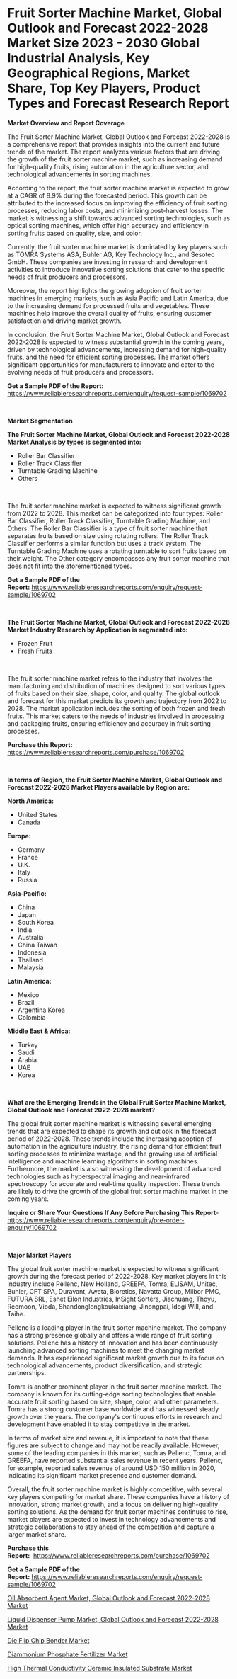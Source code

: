 <p><h1>Fruit Sorter Machine Market, Global Outlook and Forecast 2022-2028 Market Size 2023 - 2030 Global Industrial Analysis, Key Geographical Regions, Market Share, Top Key Players, Product Types and Forecast Research Report</h1></p><p><strong>Market Overview and Report Coverage</strong></p>
<p><p>The Fruit Sorter Machine Market, Global Outlook and Forecast 2022-2028 is a comprehensive report that provides insights into the current and future trends of the market. The report analyzes various factors that are driving the growth of the fruit sorter machine market, such as increasing demand for high-quality fruits, rising automation in the agriculture sector, and technological advancements in sorting machines.</p><p>According to the report, the fruit sorter machine market is expected to grow at a CAGR of 8.9% during the forecasted period. This growth can be attributed to the increased focus on improving the efficiency of fruit sorting processes, reducing labor costs, and minimizing post-harvest losses. The market is witnessing a shift towards advanced sorting technologies, such as optical sorting machines, which offer high accuracy and efficiency in sorting fruits based on quality, size, and color.</p><p>Currently, the fruit sorter machine market is dominated by key players such as TOMRA Systems ASA, Buhler AG, Key Technology Inc., and Sesotec GmbH. These companies are investing in research and development activities to introduce innovative sorting solutions that cater to the specific needs of fruit producers and processors.</p><p>Moreover, the report highlights the growing adoption of fruit sorter machines in emerging markets, such as Asia Pacific and Latin America, due to the increasing demand for processed fruits and vegetables. These machines help improve the overall quality of fruits, ensuring customer satisfaction and driving market growth.</p><p>In conclusion, the Fruit Sorter Machine Market, Global Outlook and Forecast 2022-2028 is expected to witness substantial growth in the coming years, driven by technological advancements, increasing demand for high-quality fruits, and the need for efficient sorting processes. The market offers significant opportunities for manufacturers to innovate and cater to the evolving needs of fruit producers and processors.</p></p>
<p><strong>Get a Sample PDF of the Report:</strong> <a href="https://www.reliableresearchreports.com/enquiry/request-sample/1069702">https://www.reliableresearchreports.com/enquiry/request-sample/1069702</a></p>
<p>&nbsp;</p>
<p><strong>Market Segmentation</strong></p>
<p><strong>The Fruit Sorter Machine Market, Global Outlook and Forecast 2022-2028 Market Analysis by types is segmented into:</strong></p>
<p><ul><li>Roller Bar Classifier</li><li>Roller Track Classifier</li><li>Turntable Grading Machine</li><li>Others</li></ul></p>
<p>&nbsp;</p>
<p><p>The fruit sorter machine market is expected to witness significant growth from 2022 to 2028. This market can be categorized into four types: Roller Bar Classifier, Roller Track Classifier, Turntable Grading Machine, and Others. The Roller Bar Classifier is a type of fruit sorter machine that separates fruits based on size using rotating rollers. The Roller Track Classifier performs a similar function but uses a track system. The Turntable Grading Machine uses a rotating turntable to sort fruits based on their weight. The Other category encompasses any fruit sorter machine that does not fit into the aforementioned types.</p></p>
<p><strong>Get a Sample PDF of the Report:</strong>&nbsp;<a href="https://www.reliableresearchreports.com/enquiry/request-sample/1069702">https://www.reliableresearchreports.com/enquiry/request-sample/1069702</a></p>
<p>&nbsp;</p>
<p><strong>The Fruit Sorter Machine Market, Global Outlook and Forecast 2022-2028 Market Industry Research by Application is segmented into:</strong></p>
<p><ul><li>Frozen Fruit</li><li>Fresh Fruits</li></ul></p>
<p>&nbsp;</p>
<p><p>The fruit sorter machine market refers to the industry that involves the manufacturing and distribution of machines designed to sort various types of fruits based on their size, shape, color, and quality. The global outlook and forecast for this market predicts its growth and trajectory from 2022 to 2028. The market application includes the sorting of both frozen and fresh fruits. This market caters to the needs of industries involved in processing and packaging fruits, ensuring efficiency and accuracy in fruit sorting processes.</p></p>
<p><strong>Purchase this Report:</strong>&nbsp; <a href="https://www.reliableresearchreports.com/purchase/1069702">https://www.reliableresearchreports.com/purchase/1069702</a></p>
<p>&nbsp;</p>
<p><strong>In terms of Region, the Fruit Sorter Machine Market, Global Outlook and Forecast 2022-2028 Market Players available by Region are:</strong></p>
<p>
    <p> <strong> North America: </strong>
        <ul>
            <li>United States</li>
            <li>Canada</li>
        </ul>
        </p> 
    <p> <strong> Europe: </strong>
        <ul>
            <li>Germany</li>
            <li>France</li>
            <li>U.K.</li>
            <li>Italy</li>
            <li>Russia</li>
        </ul>
        </p> 
    <p> <strong> Asia-Pacific: </strong>
        <ul>
            <li>China</li>
            <li>Japan</li>
            <li>South Korea</li>
            <li>India</li>
            <li>Australia</li>
            <li>China Taiwan</li>
            <li>Indonesia</li>
            <li>Thailand</li>
            <li>Malaysia</li>
        </ul>
        </p> 
    <p> <strong> Latin America: </strong>
        <ul>
            <li>Mexico</li>
            <li>Brazil</li>
            <li>Argentina Korea</li>
            <li>Colombia</li>
        </ul>
        </p> 
    <p> <strong> Middle East & Africa: </strong>
        <ul>
            <li>Turkey</li>
            <li>Saudi</li>
            <li>Arabia</li>
            <li>UAE</li>
            <li>Korea</li>
        </ul>
    </p>
    </p>
<p>&nbsp;</p>
<p><strong>What are the Emerging Trends in the Global Fruit Sorter Machine Market, Global Outlook and Forecast 2022-2028 market?</strong></p>
<p><p>The global fruit sorter machine market is witnessing several emerging trends that are expected to shape its growth and outlook in the forecast period of 2022-2028. These trends include the increasing adoption of automation in the agriculture industry, the rising demand for efficient fruit sorting processes to minimize wastage, and the growing use of artificial intelligence and machine learning algorithms in sorting machines. Furthermore, the market is also witnessing the development of advanced technologies such as hyperspectral imaging and near-infrared spectroscopy for accurate and real-time quality inspection. These trends are likely to drive the growth of the global fruit sorter machine market in the coming years.</p></p>
<p><strong>Inquire or Share Your Questions If Any Before Purchasing This Report</strong>- <a href="https://www.reliableresearchreports.com/enquiry/pre-order-enquiry/1069702">https://www.reliableresearchreports.com/enquiry/pre-order-enquiry/1069702</a></p>
<p>&nbsp;</p>
<p><strong>Major Market Players</strong></p>
<p><p>The global fruit sorter machine market is expected to witness significant growth during the forecast period of 2022-2028. Key market players in this industry include Pellenc, New Holland, GREEFA, Tomra, ELISAM, Unitec, Buhler, CFT SPA, Duravant, Aweta, Bioretics, Navatta Group, Milbor PMC, FUTURA SRL, Eshet Eilon Industries, InSight Sorters, Jiachuang, Thoyu, Reemoon, Vioda, Shandonglongkoukaixiang, Jinongpai, Idogi Will, and Taihe.</p><p>Pellenc is a leading player in the fruit sorter machine market. The company has a strong presence globally and offers a wide range of fruit sorting solutions. Pellenc has a history of innovation and has been continuously launching advanced sorting machines to meet the changing market demands. It has experienced significant market growth due to its focus on technological advancements, product diversification, and strategic partnerships.</p><p>Tomra is another prominent player in the fruit sorter machine market. The company is known for its cutting-edge sorting technologies that enable accurate fruit sorting based on size, shape, color, and other parameters. Tomra has a strong customer base worldwide and has witnessed steady growth over the years. The company's continuous efforts in research and development have enabled it to stay competitive in the market.</p><p>In terms of market size and revenue, it is important to note that these figures are subject to change and may not be readily available. However, some of the leading companies in this market, such as Pellenc, Tomra, and GREEFA, have reported substantial sales revenue in recent years. Pellenc, for example, reported sales revenue of around USD 150 million in 2020, indicating its significant market presence and customer demand.</p><p>Overall, the fruit sorter machine market is highly competitive, with several key players competing for market share. These companies have a history of innovation, strong market growth, and a focus on delivering high-quality sorting solutions. As the demand for fruit sorter machines continues to rise, market players are expected to invest in technology advancements and strategic collaborations to stay ahead of the competition and capture a larger market share.</p></p>
<p><strong>Purchase this Report:</strong>&nbsp;&nbsp;<a href="https://www.reliableresearchreports.com/purchase/1069702">https://www.reliableresearchreports.com/purchase/1069702</a></p>
<p></p>
<p><strong>Get a Sample PDF of the Report:</strong>&nbsp;<a href="https://www.reliableresearchreports.com/enquiry/request-sample/1069702">https://www.reliableresearchreports.com/enquiry/request-sample/1069702</a></p>
<p><p><a href="https://github.com/WillieWoodard/Market-Research-Report-List-1/blob/main/oil-absorbent-agent-market-global-outlook-and-forecast-2022-2028-market.md">Oil Absorbent Agent Market, Global Outlook and Forecast 2022-2028 Market</a></p><p><a href="https://github.com/BryceTownsendr/Market-Research-Report-List-1/blob/main/liquid-dispenser-pump-market-global-outlook-and-forecast-2022-2028-market.md">Liquid Dispenser Pump Market, Global Outlook and Forecast 2022-2028 Market</a></p><p><a href="https://www.reportprime.com/die-flip-chip-bonder-r4258">Die Flip Chip Bonder Market</a></p><p><a href="https://medium.com/@donaldortega4f/diammonium-phosphate-fertilizer-market-size-growth-forecast-2023-2030-3d904bfc6d96">Diammonium Phosphate Fertilizer Market</a></p><p><a href="https://www.reportprime.com/high-thermal-conductivity-ceramic-insulated-substrate-r4257">High Thermal Conductivity Ceramic Insulated Substrate Market</a></p></p>